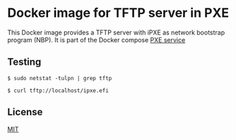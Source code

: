 # Docker image for TFTP server in PXE

This Docker image provides a TFTP server with iPXE as network bootstrap program
(NBP). It is part of the Docker compose
[PXE service](https://github.com/dreknix/docker-compose-pxe)

## Testing

```console
$ sudo netstat -tulpn | grep tftp
```

```console
$ curl tftp://localhost/ipxe.efi
```

## License

[MIT](https://github.com/dreknix/docker-image-pxe-tftpd/blob/main/LICENSE)
